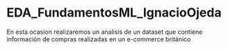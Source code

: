 # EDA_FundamentosML_IgnacioOjeda

En esta ocasion realizaremos un analisis de un dataset que contiene información de compras realizadas en un e-commerce británico
